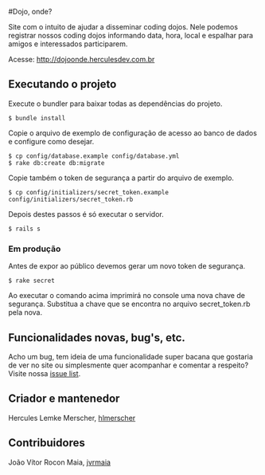 #Dojo, onde?

Site com o intuito de ajudar a disseminar coding dojos. Nele podemos registrar nossos coding dojos informando data, hora, local e espalhar para amigos e interessados participarem.

Acesse: <http://dojoonde.herculesdev.com.br>

## Executando o projeto

Execute o bundler para baixar todas as dependências do projeto.
	
	$ bundle install

Copie o arquivo de exemplo de configuração de acesso ao banco de dados e configure como desejar. 

    $ cp config/database.example config/database.yml
	$ rake db:create db:migrate

Copie também o token de segurança a partir do arquivo de exemplo.

	$ cp config/initializers/secret_token.example config/initializers/secret_token.rb

Depois destes passos é só executar o servidor.

	$ rails s

### Em produção

Antes de expor ao público devemos gerar um novo token de segurança. 

	$ rake secret

Ao executar o comando acima imprimirá no console uma nova chave de segurança. Substitua a chave que se encontra no arquivo secret_token.rb pela nova.

## Funcionalidades novas, bug's, etc.

Acho um bug, tem ideia de uma funcionalidade super bacana que gostaria de ver no site ou simplesmente quer acompanhar e comentar a respeito?
Visite nossa [issue list](https://github.com/hlmerscher/dojo-onde/issues?state=open).

## Criador e mantenedor

Hercules Lemke Merscher, [hlmerscher](https://github.com/hlmerscher/)

## Contribuidores

João Vítor Rocon Maia, [jvrmaia](https://github.com/jvrmaia)
